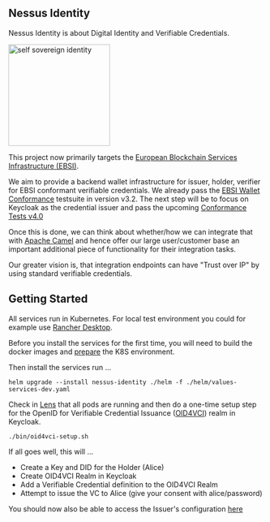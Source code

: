 ## Nessus Identity

Nessus Identity is about Digital Identity and Verifiable Credentials.

[<img src="docs/img/ssi-book.png" height="200" alt="self sovereign identity">](https://www.manning.com/books/self-sovereign-identity)

This project now primarily targets the [European Blockchain Services Infrastructure (EBSI)](https://ec.europa.eu/digital-building-blocks/sites/display/EBSI/Home).

We aim to provide a backend wallet infrastructure for issuer, holder, verifier for EBSI conformant verifiable credentials. 
We already pass the [EBSI Wallet Conformance](https://hub.ebsi.eu/wallet-conformance) testsuite in version v3.2. The next step will be to focus
on Keycloak as the credential issuer and pass the upcoming [Conformance Tests v4.0 ](https://hub.ebsi.eu/conformance/standards-versions)

Once this is done, we can think about whether/how we can integrate that with [Apache Camel](https://camel.apache.org/) and
hence offer our large user/customer base an important additional piece of functionality for their integration tasks.

Our greater vision is, that integration endpoints can have "Trust over IP" by using standard verifiable credentials.

## Getting Started

All services run in Kubernetes. For local test environment you could for example use [Rancher Desktop](https://rancherdesktop.io/).

Before you install the services for the first time, you will need to build the docker images and 
[prepare](./PREPARE.md) the K8S environment.

Then install the services run ...

```
helm upgrade --install nessus-identity ./helm -f ./helm/values-services-dev.yaml
```

Check in [Lens](https://k8slens.dev/) that all pods are running and then do a one-time setup step for 
the OpenID for Verifiable Credential Issuance ([OID4VCI](https://openid.net/specs/openid-4-verifiable-credential-issuance-1_0.html)) 
realm in Keycloak.

```
./bin/oid4vci-setup.sh
```

If all goes well, this will ... 

* Create a Key and DID for the Holder (Alice)
* Create OID4VCI Realm in Keycloak
* Add a Verifiable Credential definition to the OID4VCI Realm
* Attempt to issue the VC to Alice (give your consent with alice/password)

You should now also be able to access the Issuer's configuration [here](https://oauth.localtest.me/realms/oid4vci/.well-known/openid-credential-issuer)

